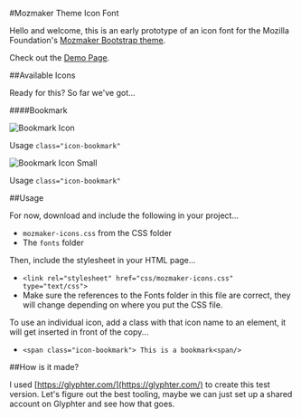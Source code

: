 #Mozmaker Theme Icon Font

Hello and welcome, this is an early prototype of an icon font for the Mozilla Foundation's [Mozmaker Bootstrap theme](https://github.com/mozilla/mozmaker).

Check out the [Demo Page](http://flukeout.github.io/mozmaker-icon-font/index.html).

##Available Icons

Ready for this? So far we've got...

####Bookmark

![Bookmark Icon](http://flukeout.github.io/mozmaker-icon-font/svgs/bookmark.svg)

Usage ``class="icon-bookmark"``

![Bookmark Icon Small](http://flukeout.github.io/mozmaker-icon-font/svgs/bookmark-small.svg)

Usage ``class="icon-bookmark"``

##Usage

For now, download and include the following in your project...

* ``mozmaker-icons.css`` from the CSS folder
* The ``fonts`` folder

Then, include the stylesheet in your HTML page...

*  ``<link rel="stylesheet" href="css/mozmaker-icons.css" type="text/css">``
* Make sure the references to the Fonts folder in this file are correct, they will change depending on where you put the CSS file.

To use an individual icon, add a class with that icon name to an element, it will get inserted in front of the copy...

* ``<span class="icon-bookmark"> This is a bookmark<span/>``

##How is it made?

I used [https://glyphter.com/](https://glyphter.com/) to create this test version. Let's figure out the best tooling, maybe we can just set up a shared account on Glyphter and see how that goes.
